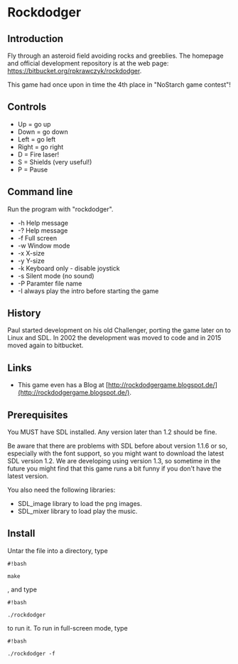 # Rockdodger #

## Introduction ##

Fly through an asteroid field avoiding rocks and greeblies. The
homepage and official development repository is at the web page:
https://bitbucket.org/rpkrawczyk/rockdodger.

This game had once upon in time the 4th place in "NoStarch game contest"!

## Controls ##

  *  Up = go up
  *  Down = go down
  *  Left = go left
  *  Right = go right
  *  D = Fire laser!
  *  S = Shields (very useful!)
  *  P = Pause 


## Command line ##

Run the program with "rockdodger".

  * -h Help message
  * -? Help message
  * -f Full screen
  * -w Window mode
  * -x X-size
  * -y Y-size
  * -k Keyboard only - disable joystick
  * -s Silent mode (no sound)
  * -P Paramter file name
  * -I always play the intro before starting the game

## History ##

Paul started development on his old Challenger, porting the game later
on to Linux and SDL. In 2002 the development was moved to code and in
2015 moved again to bitbucket. 

## Links ##

  * This game even has a Blog at [http://rockdodgergame.blogspot.de/](http://rockdodgergame.blogspot.de/).

## Prerequisites ##

You MUST have SDL installed. Any version later than 1.2 should be fine.

Be aware that there are problems with SDL before about version 1.1.6
or so, especially with the font support, so you might want to download
the latest SDL version 1.2. We are developing using version 1.3, so
sometime in the future you might find that this game runs a bit funny
if you don't have the latest version.

You also need the following libraries:

  * SDL_image library to load the png images.
  * SDL_mixer library to load play the music.

## Install ##

Untar the file into a directory, type 

```
#!bash

make
```

, and type 

```
#!bash

./rockdodger 

```
to run it. To run in full-screen mode, type

```
#!bash

./rockdodger -f
```